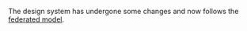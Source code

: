 The design system has undergone some changes and now follows the [federated model](https://uxplanet.org/scaling-design-as-the-company-grows-e99af38f9e8d).
